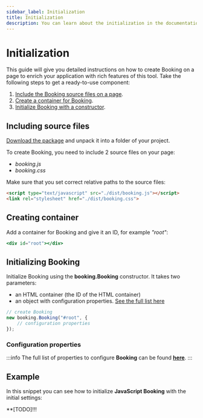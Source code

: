 ```yaml
---
sidebar_label: Initialization
title: Initialization
description: You can learn about the initialization in the documentation of the DHTMLX JavaScript Booking library. Browse developer guides and API reference, try out code examples and live demos, and download a free 30-day evaluation version of DHTMLX Booking.
---
```


# Initialization

This guide will give you detailed instructions on how to create Booking on a page to enrich your application with rich features of this tool. Take the following steps to get a ready-to-use component:

1. [Include the Booking source files on a page](#including-source-files).
2. [Create a container for Booking](#creating-container).
3. [Initialize Booking with a constructor](#initializing-file-manager).

## Including source files

[Download the package](https://dhtmlx.com/docs/products/dhtmlxBooking/download.shtml) and unpack it into a folder of your project.

To create Booking, you need to include 2 source files on your page:

- *booking.js*
- *booking.css*

Make sure that you set correct relative paths to the source files:

~~~html title="index.html"
<script type="text/javascript" src="./dist/booking.js"></script>  
<link rel="stylesheet" href="./dist/booking.css">
~~~

## Creating container

Add a container for Booking and give it an ID, for example *"root"*:

~~~jsx title="index.html"
<div id="root"></div>
~~~

## Initializing Booking

Initialize Booking using the **booking.Booking** constructor. It takes two parameters:

- an HTML container (the ID of the HTML container)
- an object with configuration properties. [See the full list here](#configuration-properties)

~~~jsx title="index.html"
// create Booking
new booking.Booking("#root", {
    // configuration properties
});
~~~

### Configuration properties

:::info
The full list of properties to configure **Booking** can be found [**here**](api/overview/booking-properties-overview.md).
:::

## Example

In this snippet you can see how to initialize **JavaScript Booking** with the initial settings:

**[TODO]!!! 
<iframe src="" frameborder="0" class="snippet_iframe" width="100%" height="500"></iframe>
